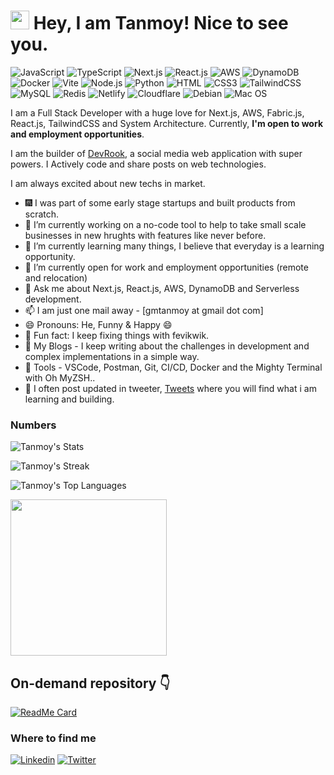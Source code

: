 <h1><img src="https://emojis.slackmojis.com/emojis/images/1531849430/4246/blob-sunglasses.gif?1531849430" width="30"/> Hey, I am Tanmoy! Nice to see you.</h1>

![JavaScript](https://img.shields.io/badge/JavaScript-F7DF1E?style=flat-square&logo=javascript&logoColor=black)
![TypeScript](https://img.shields.io/badge/TypeScript-007ACC?style=flat-square&logo=typescript&logoColor=white)
![Next.js](https://img.shields.io/badge/Next.js-000?logo=nextdotjs&logoColor=fff&style=for-the-badge)
![React.js](https://img.shields.io/badge/React.js-0081CB?style=flat-square&logo=react&logoColor=61DAFB)
![AWS](https://img.shields.io/badge/Amazon_AWS-FF9900?style=for-the-badge&logo=amazonaws&logoColor=white)
![DynamoDB](https://img.shields.io/badge/Amazon%20DynamoDB-4053D6?style=for-the-badge&logo=Amazon%20DynamoDB&logoColor=white)
![Docker](https://img.shields.io/badge/Docker-0CC1F3?style=flat-square&logo=docker&logoColor=white)
![Vite](https://img.shields.io/badge/Vite-593D88?style=flat-square&logo=vite&logoColor=white)
![Node.js](https://img.shields.io/badge/Node.js-43853D?style=flat-square&logo=node.js&logoColor=white)
![Python](https://img.shields.io/badge/Python-3776AB?style=flat-square&logo=python&logoColor=white)
![HTML](https://img.shields.io/badge/HTML5-E34F26?style=flat-square&logo=html5&logoColor=white)
![CSS3](https://img.shields.io/badge/CSS3-1572B6?style=flat-square&logo=css3&logoColor=white)
![TailwindCSS](https://img.shields.io/badge/Tailwind_CSS-38B2AC?style=flat-square&logo=tailwind-css&logoColor=white)
![MySQL](https://img.shields.io/badge/MySQL-005C84?style=flat-square&logo=mysql&logoColor=white)
![Redis](https://img.shields.io/badge/redis-%23DD0031.svg?&style=flat-square&logo=redis&logoColor=white)
![Netlify](https://img.shields.io/badge/Netlify-00C7B7?style=flat-square&logo=netlify&logoColor=white)
![Cloudflare](https://img.shields.io/badge/Cloudflare-F38020?style=flat-square&logo=Cloudflare&logoColor=white)
![Debian](https://img.shields.io/badge/Debian-A81D33?style=flat-square&logo=debian&logoColor=white)
![Mac OS](https://img.shields.io/badge/macOS-000000?style=flat-square&logo=apple&logoColor=white)

I am a Full Stack Developer with a huge love for Next.js, AWS, Fabric.js, React.js, TailwindCSS and System Architecture. Currently, **I'm open to work and employment opportunities**.

I am the builder of [DevRook](https://devrook.gm1957.site), a social media web application with super powers. I Actively code and share posts on web technologies.

I am always excited about new techs in market.

- :fireworks: I was part of some early stage startups and built products from scratch.
- 🔭 I’m currently working on a no-code tool to help to take small scale businesses in new hrughts with features like never before.
- 🌱 I’m currently learning many things, I believe that everyday is a learning opportunity.
- 👯 I’m currently open for work and employment opportunities (remote and relocation)
- 💬 Ask me about Next.js, React.js, AWS, DynamoDB and Serverless development.
- 📫 I am just one mail away - [gmtanmoy at gmail dot com]
- 😄 Pronouns: He, Funny & Happy 😄
- :partying_face: Fun fact: I keep fixing things with fevikwik.
- :book: My Blogs - I keep writing about the challenges in development and complex implementations in a simple way. 
- :wrench: Tools - VSCode, Postman, Git, CI/CD, Docker and the Mighty Terminal with Oh MyZSH..
- :envelope_with_arrow: I often post updated in tweeter, [Tweets](https://twitter.com/GrandMaster1957) where you will find what i am learning and building.

### Numbers
![Tanmoy's Stats](https://github-readme-stats.vercel.app/api?username=GM1957&theme=darcula&show_icons=true&hide_border=true&count_private=true)

![Tanmoy's Streak](https://github-readme-streak-stats.herokuapp.com/?user=GM1957&theme=darcula&hide_border=true)

![Tanmoy's Top Languages](https://github-readme-stats.vercel.app/api/top-langs/?username=GM1957&theme=darcula&show_icons=true&hide_border=true&layout=compact)

<a href="https://stackoverflow.com/users/story/11700077"><img src="https://github-readme-stackoverflow.vercel.app/?userID=11700077&theme=dark" height="250"></a>

## On-demand repository 👇
[![ReadMe Card](https://github-readme-stats.vercel.app/api/pin/?username=GM1957&repo=python-short-projects)](https://github.com/GM1957/python-short-projects)

### Where to find me

[![Linkedin](https://img.shields.io/badge/LinkedIn-0077B5?style=flat-square&logo=linkedin&logoColor=white)](https://www.linkedin.com/in/gm1957/) 
[![Twitter](https://img.shields.io/badge/Twitter-1DA1F2?style=flat-square&logo=twitter&logoColor=white)](https://twitter.com/GrandMaster1957)